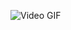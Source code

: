 ![Video GIF](https://github.com/abhishekaryangiri/talentacquisitionapp/blob/main/video1227370643%20(1).gif)

